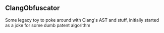 ## ClangObfuscator
Some legacy toy to poke around with Clang's AST and stuff, initially started as a joke for some dumb patent algorithm
